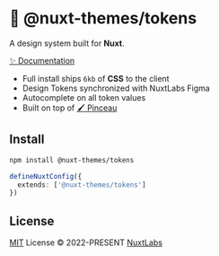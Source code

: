 # 🎨 @nuxt-themes/tokens

A design system built for **Nuxt**.

[✨ Documentation](https://nuxt-themes-tokens.netlify.app)

- Full install ships `6kb` of **CSS** to the client
- Design Tokens synchronized with NuxtLabs Figma
- Autocomplete on all token values
- Built on top of [🖌 Pinceau](https://github.com/Tahul/pinceau)

## Install

```bash
npm install @nuxt-themes/tokens
```

```ts
defineNuxtConfig({
  extends: ['@nuxt-themes/tokens']
})
```

## License

[MIT](./LICENSE) License &copy; 2022-PRESENT [NuxtLabs](https://nuxtlabs.com)
